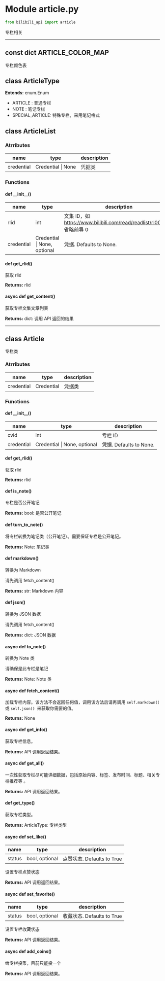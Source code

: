 # Module article.py

```python
from bilibili_api import article
```

专栏相关

---

## const dict ARTICLE_COLOR_MAP

专栏颜色表

## class ArticleType

**Extends:** enum.Enum

- ARTICLE        : 普通专栏
- NOTE           : 笔记专栏
- SPECIAL_ARTICLE: 特殊专栏，采用笔记格式

## class ArticleList

### Atrributes

| name | type | description |
| - | - | - |
| credential | Credential \| None | 凭据类 |

### Functions

#### def \_\_init\_\_()

| name | type | description |
| - | - | - |
| rlid       | int                  | 文集 ID，如 https://www.bilibili.com/read/readlist/rl000010 省略前导 0 |
| credential | Credential \| None, optional | 凭据. Defaults to None.                                      |

#### def get_rlid()

获取 rlid

**Returns:** rlid

#### async def get_content()

获取专栏文集文章列表

**Returns:** dict: 调用 API 返回的结果

---

## class Article

专栏类

### Atrributes

| name | type | description |
| - | - | - |
| credential | Credential | 凭据类 |

### Functions

#### def \_\_init\_\_()

| name       | type                 | description             |
| ---------- | -------------------- | ----------------------- |
| cvid       | int                  | 专栏 ID                 |
| credential | Credential \| None, optional | 凭据. Defaults to None. |

#### def get_rlid()

获取 rlid

**Returns:** rlid

#### def is_note()

专栏是否公开笔记

**Returns:** bool: 是否公开笔记

#### def turn_to_note()

将专栏转换为笔记类（公开笔记）。需要保证专栏是公开笔记。

**Returns:** Note: 笔记类

#### def markdown()

转换为 Markdown

请先调用 fetch_content()

**Returns:** str: Markdown 内容

#### def json()

转换为 JSON 数据

请先调用 fetch_content()

**Returns:** dict: JSON 数据

#### async def to_note()

转换为 Note 类

请确保是此专栏是笔记

**Returns:** Note: Note 类

#### async def fetch_content()

加载专栏内容。该方法不会返回任何值，调用该方法后请再调用 `self.markdown()` 或 `self.json() `来获取你需要的值。

**Returns:** None

#### async def get_info()

获取专栏信息。

**Returns:** API 调用返回结果。

#### async def get_all()

一次性获取专栏尽可能详细数据，包括原始内容、标签、发布时间、标题、相关专栏推荐等		。

**Returns:** API 调用返回结果。

#### def get_type()

获取专栏类型。

**Returns:** ArticleType: 专栏类型

#### async def set_like()

| name   | type           | description                |
| ------ | -------------- | -------------------------- |
| status | bool, optional | 点赞状态. Defaults to True |

设置专栏点赞状态

**Returns:** API 调用返回结果。

#### async def set_favorite()

| name   | type           | description                |
| ------ | -------------- | -------------------------- |
| status | bool, optional | 收藏状态. Defaults to True |

设置专栏收藏状态

**Returns:** API 调用返回结果。

#### async def add_coins()

给专栏投币，目前只能投一个

**Returns:** API 调用返回结果。
